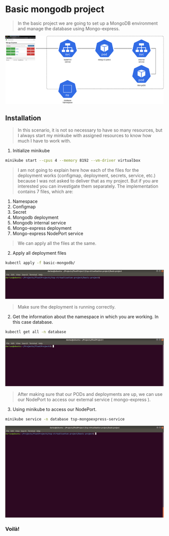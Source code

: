 # Basic mongodb project
> In the basic project we are going to set up a MongoDB environment and manage the database using Mongo-express.

<p align="center">
<img src=assets/basic-project-diagram1.png>
</p>

## Installation
> In this scenario, it is not so necessary to have so many resources, but I always start my minkube with assigned resources to know how much I have to work with.

1. Initialize minikube
```bash
minikube start --cpus 4 --memory 8192 --vm-driver virtualbox
```

> I am not going to explain here how each of the files for the deployment works (configmap, deployment, secrets, service, etc.) because I was not asked to deliver that as my project. But if you are interested you can investigate them separately. The implementation contains 7 files, which are:

1. Namespace
2. Configmap
3. Secret
4. Mongodb deployment
5. Mongodb internal service
6. Mongo-express deployment
7. Mongo-express NodePort service

> We can apply all the files at the same.

2. Apply all deployment files
```bash
kubectl apply -f basic-mongodb/
```

![](assets/kubectl-apply.gif)

> Make sure the deployment is running correctly.

2. Get the information about the namespace in which you are working. In this case database.

```bash
kubectl get all -n database
```

![](assets/kubectl-getall.gif)

> After making sure that our PODs and deployments are up, we can use our NodePort to access our external service ( mongo-express ).

3. Using minikube to access our NodePort.

```bash
minikube service -n database tsp-mongoexpress-service
```
![](assets/minikube-service.gif)

### Voilà!